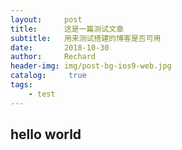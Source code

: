 ```yaml
---
layout:     post
title:      这是一篇测试文章
subtitle:   用来测试搭建的博客是否可用
date:       2018-10-30
author:     Rechard
header-img: img/post-bg-ios9-web.jpg
catalog: 	 true
tags:
    - test
---
```


## hello world
